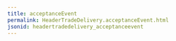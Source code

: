 ```yaml
---
title: acceptanceEvent
permalink: HeaderTradeDelivery.acceptanceEvent.html
jsonid: headertradedelivery_acceptanceevent
---
```

